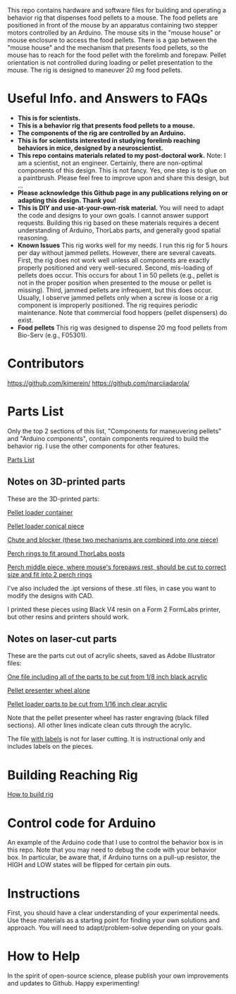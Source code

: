 This repo contains hardware and software files for building and operating a behavior rig that dispenses food pellets to a mouse. 
The food pellets are positioned in front of the mouse by an apparatus containing two stepper motors controlled by an Arduino. 
The mouse sits in the "mouse house" or mouse enclosure to access the food pellets. 
There is a gap between the "mouse house" and the mechanism that presents food pellets, so the mouse has to reach for the food pellet with the forelimb and forepaw.
Pellet orientation is not controlled during loading or pellet presentation to the mouse. 
The rig is designed to maneuver 20 mg food pellets. 

# Useful Info. and Answers to FAQs

* **This is for scientists.**
* **This is a behavior rig that presents food pellets to a mouse.**
* **The components of the rig are controlled by an Arduino.**
* **This is for scientists interested in studying forelimb reaching behaviors in mice, designed by a neuroscientist.** 
* **This repo contains materials related to my post-doctoral work.** 
Note: I am a scientist, not an engineer. 
Certainly, there are non-optimal components of this design. 
This is not fancy. Yes, one step is to glue on a paintbrush.
Please feel free to improve upon and share this design, but ...
* **Please acknowledge this Github page in any publications relying on or adapting this design. Thank you!**
* **This is DIY and use-at-your-own-risk material.** 
You will need to adapt the code and designs to your own goals.
I cannot answer support requests.
Building this rig based on these materials requires a decent understanding of Arduino, ThorLabs parts, and generally good spatial reasoning.
* **Known Issues**
This rig works well for my needs. I run this rig for 5 hours per day without jammed pellets. 
However, there are several caveats.
First, the rig does not work well unless all components are exactly properly positioned and very well-secured.
Second, mis-loading of pellets does occur. This occurs for about 1 in 50 pellets (e.g., pellet is not in the proper position when presented to the mouse or pellet is missing).
Third, jammed pellets are infrequent, but this does occur. Usually, I observe jammed pellets only when a screw is loose or a rig component is improperly positioned.
The rig requires periodic maintenance.
Note that commercial food hoppers (pellet dispensers) do exist. 
* **Food pellets**
This rig was designed to dispense 20 mg food pellets from Bio-Serv (e.g., F05301).

# Contributors

https://github.com/kimerein/
https://github.com/marciiadarola/

# Parts List

Only the top 2 sections of this list, "Components for maneuvering pellets" and "Arduino components", contain components required to build the behavior rig.
I use the other components for other features.

[Parts List](./parts_list.csv)

## Notes on 3D-printed parts

These are the 3D-printed parts:

[Pellet loader container](./parts/pellet_loader_container.stl)

[Pellet loader conical piece](./parts/pellet_loader_conical_piece.stl)

[Chute and blocker (these two mechanisms are combined into one piece)](./parts/chute_and_blocker.stl)

[Perch rings to fit around ThorLabs posts](./parts/perch_rings.stl)

[Perch middle piece, where mouse's forepaws rest, should be cut to correct size and fit into 2 perch rings](./parts/perch_connector.stl)

I've also included the .ipt versions of these .stl files, in case you want to modify the designs with CAD.

I printed these pieces using Black V4 resin on a Form 2 FormLabs printer, but other resins and printers should work.

## Notes on laser-cut parts

These are the parts cut out of acrylic sheets, saved as Adobe Illustrator files:

[One file including all of the parts to be cut from 1/8 inch black acrylic](./parts/behaviorBox_with_pellet_presenter.ai)

[Pellet presenter wheel alone](./parts/pellet_presenter_wheel.ai)

[Pellet loader parts to be cut from 1/16 inch clear acrylic](./parts/loader_two_plastic_parts.ai)

Note that the pellet presenter wheel has raster engraving (black filled sections). All other lines indicate clean cuts through the acrylic.

The file [with labels](./parts/behavior_box_parts_with_labels.ai) is not for laser cutting. It is instructional only and includes labels on the pieces.


# Building Reaching Rig

[How to build rig](./BUILDRIG.MD)


# Control code for Arduino

An example of the Arduino code that I use to control the behavior box is in this repo. 
Note that you may need to debug the code with your behavior box.
In particular, be aware that, if Arduino turns on a pull-up resistor, the HIGH and LOW states will be flipped for certain pin outs.


# Instructions

First, you should have a clear understanding of your experimental needs. 
Use these materials as a starting point for finding your own solutions and approach.
You will need to adapt/problem-solve depending on your goals.


# How to Help

In the spirit of open-source science, please publish your own improvements and updates to Github. Happy experimenting!